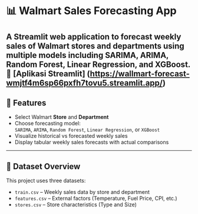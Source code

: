 # 📊 Walmart Sales Forecasting App

A Streamlit web application to forecast weekly sales of Walmart stores and departments using multiple models including SARIMA, ARIMA, Random Forest, Linear Regression, and XGBoost.
🔗 [Aplikasi Streamlit] (https://wallmart-forecast-wmjtf4m6sp66pxfh7tovu5.streamlit.app/)
---

## 🧰 Features

- Select Walmart **Store** and **Department**
- Choose forecasting model:  
  `SARIMA`, `ARIMA`, `Random Forest`, `Linear Regression`, or `XGBoost`
- Visualize historical vs forecasted weekly sales
- Display tabular weekly sales forecasts with actual comparisons

---

## 📁 Dataset Overview

This project uses three datasets:

- `train.csv` – Weekly sales data by store and department
- `features.csv` – External factors (Temperature, Fuel Price, CPI, etc.)
- `stores.csv` – Store characteristics (Type and Size)
